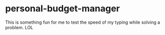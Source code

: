 # personal-budget-manager
This is something fun for me to test the speed of my typing while solving a problem. LOL
